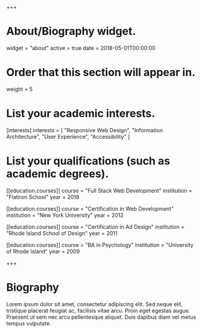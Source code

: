 +++
# About/Biography widget.
widget = "about"
active = true
date = 2018-05-01T00:00:00

# Order that this section will appear in.
weight = 5

# List your academic interests.
[interests]
  interests = [
    "Responsive Web Design",
    "Information Architecture",
    "User Experience",
    "Accessibility"
  ]

# List your qualifications (such as academic degrees).
[[education.courses]]
  course = "Full Stack Web Development"
  institution = "Flatiron School"
  year = 2018

[[education.courses]]
  course = "Certification in Web Development"
  institution = "New York University"
  year = 2012

  [[education.courses]]
    course = "Certification in Ad Design"
    institution = "Rhode Island School of Design"
    year = 2011

[[education.courses]]
    course = "BA in Psychology"
    institution = "University of Rhode Island"
    year = 2009

+++

# Biography

Lorem ipsum dolor sit amet, consectetur adipiscing elit. Sed neque elit, tristique placerat feugiat ac, facilisis vitae arcu. Proin eget egestas augue. Praesent ut sem nec arcu pellentesque aliquet. Duis dapibus diam vel metus tempus vulputate.
